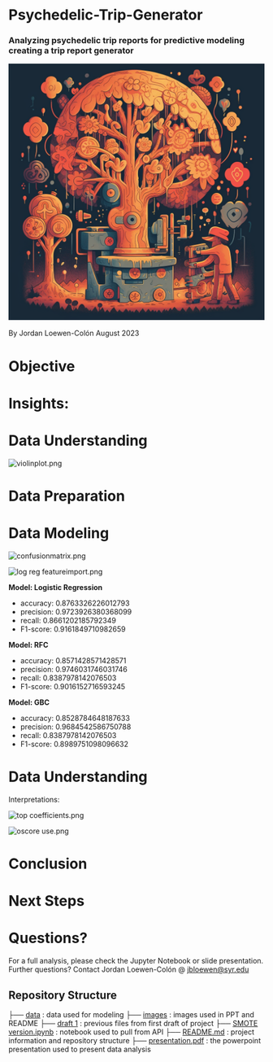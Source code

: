 # Psychedelic-Trip-Generator
### Analyzing psychedelic trip reports for predictive modeling creating a trip report generator

![tree machine.png](https://github.com/jbloewencolon/Psychedelic-Trip-Generator/blob/main/Images/trip%20generator%201.png)
    
By Jordan Loewen-Colón August 2023

# Objective


# Insights:


# Data Understanding


![violinplot.png]()


# Data Preparation

# Data Modeling

![confusionmatrix.png]()


![log reg featureimport.png]()

**Model: Logistic Regression**

- accuracy: 0.8763326226012793
- precision: 0.9723926380368099
- recall: 0.8661202185792349
- F1-score: 0.9161849710982659

**Model: RFC**

- accuracy: 0.8571428571428571
- precision: 0.9746031746031746
- recall: 0.8387978142076503
- F1-score: 0.9016152716593245

**Model: GBC**

- accuracy: 0.8528784648187633
- precision: 0.9684542586750788
- recall: 0.8387978142076503
- F1-score: 0.8989751098096632

# Data Understanding

Interpretations:

![top coefficients.png]()

![oscore use.png]()


# Conclusion


# Next Steps


# Questions?
For a full analysis, please check the Jupyter Notebook or slide presentation.
Further questions? Contact Jordan Loewen-Colón @ jbloewen@syr.edu

## Repository Structure


├── [data]() : data used for modeling
├── [images]() : images used in PPT and README
├── [draft 1]() : previous files from first draft of project
├── [SMOTE version.ipynb]() : notebook used to pull from API
├── [README.md]() : project information and repository structure
├── [presentation.pdf]() : the powerpoint presentation used to present data analysis


